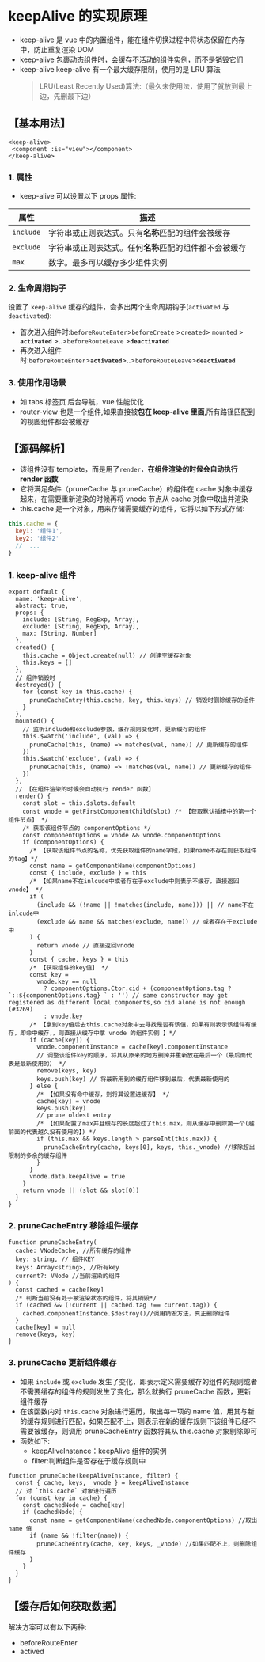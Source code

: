 # keepAlive 的实现原理

- keep-alive 是 vue 中的内置组件，能在组件切换过程中将状态保留在内存中，防止重复渲染 DOM
- keep-alive 包裹动态组件时，会缓存不活动的组件实例，而不是销毁它们
- keep-alive keep-alive 有一个最大缓存限制，使用的是 LRU 算法
  > LRU(Least Recently Used)算法:（最久未使用法，使用了就放到最上边，先删最下边）

## 【基本用法】

```vue
<keep-alive>
 <component :is="view"></component>
</keep-alive>
```

### 1. 属性

- keep-alive 可以设置以下 props 属性:

| 属性      | 描述                                                   |
| --------- | ------------------------------------------------------ |
| `include` | 字符串或正则表达式。只有**名称**匹配的组件会被缓存     |
| `exclude` | 字符串或正则表达式。任何**名称**匹配的组件都不会被缓存 |
| `max`     | 数字。最多可以缓存多少组件实例                         |

### 2. 生命周期钩子

设置了 `keep-alive` 缓存的组件，会多出两个生命周期钩子(`activated` 与 `deactivated`):

- 首次进入组件时:`beforeRouteEnter`>`beforeCreate` >`created`> `mounted` > **`activated`** >..>`beforeRouteLeave` >**`deactivated`**
- 再次进入组件时:`beforeRouteEnter`>**`activated`**>..>`beforeRouteLeave`>**`deactivated`**

### 3. 使用作用场景

- 如 tabs 标签页 后台导航，vue 性能优化
- router-view 也是一个组件,如果直接被**包在 keep-alive 里面**,所有路径匹配到的视图组件都会被缓存

## 【源码解析】

- 该组件没有 template，而是用了`render`，**在组件渲染的时候会自动执行 render 函数**
- 它将满足条件（pruneCache 与 pruneCache）的组件在 cache 对象中缓存起来，在需要重新渲染的时候再将 vnode 节点从 cache 对象中取出并渲染
- this.cache 是一个对象，用来存储需要缓存的组件，它将以如下形式存储:

```js
this.cache = {
  key1: '组件1',
  key2: '组件2'
  //  ...
}
```

### 1. keep-alive 组件

```js{16,28,31,40,41,53,55,56,59,60,63}
export default {
  name: 'keep-alive',
  abstract: true,
  props: {
    include: [String, RegExp, Array],
    exclude: [String, RegExp, Array],
    max: [String, Number]
  },
  created() {
    this.cache = Object.create(null) // 创建空缓存对象
    this.keys = []
  },
  // 组件销毁时
  destroyed() {
    for (const key in this.cache) {
      pruneCacheEntry(this.cache, key, this.keys) // 销毁时删除缓存的组件
    }
  },
  mounted() {
    // 监听include和exclude参数，缓存规则变化时，更新缓存的组件
    this.$watch('include', (val) => {
      pruneCache(this, (name) => matches(val, name)) // 更新缓存的组件
    })
    this.$watch('exclude', (val) => {
      pruneCache(this, (name) => !matches(val, name)) // 更新缓存的组件
    })
  },
  // 【在组件渲染的时候会自动执行 render 函数】
  render() {
    const slot = this.$slots.default
    const vnode = getFirstComponentChild(slot) /* 【获取默认插槽中的第一个组件节点】 */
    /* 获取该组件节点的 componentOptions */
    const componentOptions = vnode && vnode.componentOptions
    if (componentOptions) {
      /* 【获取该组件节点的名称，优先获取组件的name字段，如果name不存在则获取组件的tag】*/
      const name = getComponentName(componentOptions)
      const { include, exclude } = this
      /* 【如果name不在inlcude中或者存在于exclude中则表示不缓存，直接返回vnode】 */
      if (
        (include && (!name || !matches(include, name))) || // name不在inlcude中
        (exclude && name && matches(exclude, name)) // 或者存在于exclude中
      ) {
        return vnode // 直接返回vnode
      }
      const { cache, keys } = this
      /* 【获取组件的key值】 */
      const key =
        vnode.key == null
          ? componentOptions.Ctor.cid + (componentOptions.tag ? `::${componentOptions.tag} ` : '') // same constructor may get registered as different local components,so cid alone is not enough (#3269)
          : vnode.key
      /* 【拿到key值后去this.cache对象中去寻找是否有该值，如果有则表示该组件有缓存，即命中缓存，，则直接从缓存中拿 vnode 的组件实例 】*/
      if (cache[key]) {
        vnode.componentInstance = cache[key].componentInstance
        // 调整该组件key的顺序，将其从原来的地方删掉并重新放在最后一个（最后面代表是最新使用的） */
        remove(keys, key)
        keys.push(key) // 将最新用到的缓存组件移到最后，代表最新使用的
      } else {
        /* 【如果没有命中缓存，则将其设置进缓存】 */
        cache[key] = vnode
        keys.push(key)
        // prune oldest entry
        /* 【如果配置了max并且缓存的长度超过了this.max，则从缓存中删除第一个(越前面的代表越久没有使用的】) */
        if (this.max && keys.length > parseInt(this.max)) {
          pruneCacheEntry(cache, keys[0], keys, this._vnode) //移除超出限制的多余的缓存组件
        }
      }
      vnode.data.keepAlive = true
    }
    return vnode || (slot && slot[0])
  }
}
```

### 2. pruneCacheEntry 移除组件缓存

```ts{8,10,12,13}
function pruneCacheEntry(
  cache: VNodeCache, //所有缓存的组件
  key: string, // 组件KEY
  keys: Array<string>, //所有key
  current?: VNode //当前渲染的组件
) {
  const cached = cache[key]
  /* 判断当前没有处于被渲染状态的组件，将其销毁*/
  if (cached && (!current || cached.tag !== current.tag)) {
    cached.componentInstance.$destroy()//调用销毁方法，真正删除组件
  }
  cache[key] = null
  remove(keys, key)
}
```

### 3. pruneCache 更新组件缓存

- 如果 `include` 或 `exclude` 发生了变化，即表示定义需要缓存的组件的规则或者不需要缓存的组件的规则发生了变化，那么就执行 pruneCache 函数，更新组件缓存
- 在该函数内对 `this.cache` 对象进行遍历，取出每一项的 name 值，用其与新的缓存规则进行匹配，如果匹配不上，则表示在新的缓存规则下该组件已经不需要被缓存，则调用 pruneCacheEntry 函数将其从 this.cache 对象剔除即可
- 函数如下:
  - keepAliveInstance：keepAlive 组件的实例
  - filter:判断组件是否存在于缓存规则中

```ts{8,9}
function pruneCache(keepAliveInstance, filter) {
  const { cache, keys, _vnode } = keepAliveInstance
  // 对 `this.cache` 对象进行遍历
  for (const key in cache) {
    const cachedNode = cache[key]
    if (cachedNode) {
      const name = getComponentName(cachedNode.componentOptions) //取出name 值
      if (name && !filter(name)) {
        pruneCacheEntry(cache, key, keys, _vnode) //如果匹配不上，则删除组件缓存
      }
    }
  }
}
```

## 【缓存后如何获取数据】

解决方案可以有以下两种:

- beforeRouteEnter
- actived

